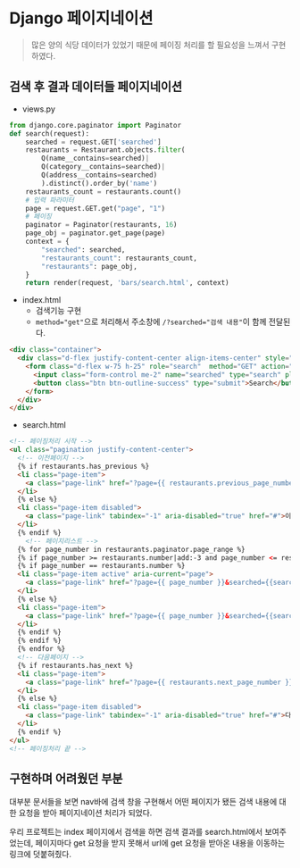 # Django 페이지네이션
> 많은 양의 식당 데이터가 있었기 때문에 페이징 처리를 할 필요성을 느껴서 구현하였다.

## 검색 후 결과 데이터들 페이지네이션
- views.py
```python
from django.core.paginator import Paginator 
def search(request):
    searched = request.GET['searched']
    restaurants = Restaurant.objects.filter(
        Q(name__contains=searched)|
        Q(category__contains=searched)|
        Q(address__contains=searched)
        ).distinct().order_by('name')
    restaurants_count = restaurants.count()
    # 입력 파라미터
    page = request.GET.get("page", "1")
    # 페이징
    paginator = Paginator(restaurants, 16)
    page_obj = paginator.get_page(page)
    context = {
        "searched": searched,
        "restaurants_count": restaurants_count,
        "restaurants": page_obj,
    }
    return render(request, 'bars/search.html', context)
```
- index.html
  - 검색기능 구현
  - `method="get"`으로 처리해서 주소창에 `/?searched="검색 내용"`이 함께 전달된다.
```html
<div class="container">
  <div class="d-flex justify-content-center align-items-center" style="height: 300px;">
    <form class="d-flex w-75 h-25" role="search"  method="GET" action="{% url 'bars:search' %}">
      <input class="form-control me-2" name="searched" type="search" placeholder="술집 이름/카테고리/지역을 입력하세요" aria-label="Search">
      <button class="btn btn-outline-success" type="submit">Search</button>
    </form>
  </div>
</div>
```
- search.html
```html
<!-- 페이징처리 시작 -->
<ul class="pagination justify-content-center">
  <!-- 이전페이지 -->
  {% if restaurants.has_previous %}
  <li class="page-item">
    <a class="page-link" href="?page={{ restaurants.previous_page_number }}&searched={{searched}}">이전</a>
  </li>
  {% else %}
  <li class="page-item disabled">
    <a class="page-link" tabindex="-1" aria-disabled="true" href="#">이전</a>
  </li>
  {% endif %}
    <!-- 페이지리스트 -->
  {% for page_number in restaurants.paginator.page_range %}
  {% if page_number >= restaurants.number|add:-3 and page_number <= restaurants.number|add:3 %}
  {% if page_number == restaurants.number %}
  <li class="page-item active" aria-current="page">
    <a class="page-link" href="?page={{ page_number }}&searched={{searched}}">{{ page_number }}</a>
  </li>
  {% else %}
  <li class="page-item">
    <a class="page-link" href="?page={{ page_number }}&searched={{searched}}">{{ page_number }}</a>
  </li>
  {% endif %}
  {% endif %}
  {% endfor %}
  <!-- 다음페이지 -->
  {% if restaurants.has_next %}
  <li class="page-item">
    <a class="page-link" href="?page={{ restaurants.next_page_number }}&searched={{searched}}">다음</a>
  </li>
  {% else %}
  <li class="page-item disabled">
    <a class="page-link" tabindex="-1" aria-disabled="true" href="#">다음</a>
  </li>
  {% endif %}
</ul>
<!-- 페이징처리 끝 -->
```

## 구현하며 어려웠던 부분
대부분 문서들을 보면 nav바에 검색 창을 구현해서 어떤 페이지가 됐든 검색 내용에 대한 요청을 받아 페이지네이션 처리가 되었다.

우리 프로젝트는 index 페이지에서 검색을 하면 검색 결과를 search.html에서 보여주었는데, 페이지마다 get 요청을 받지 못해서 url에 get 요청을 받아온 내용을 이동하는 링크에 덧붙혀줬다.
